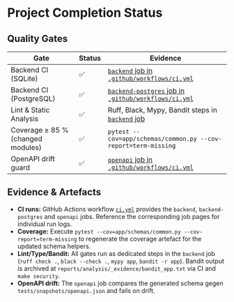 # Project Completion Status

## Quality Gates

| Gate | Status | Evidence |
| --- | --- | --- |
| Backend CI (SQLite) | ✅ | [`backend` job in `.github/workflows/ci.yml`](../../.github/workflows/ci.yml) |
| Backend CI (PostgreSQL) | ✅ | [`backend-postgres` job in `.github/workflows/ci.yml`](../../.github/workflows/ci.yml) |
| Lint & Static Analysis | ✅ | Ruff, Black, Mypy, Bandit steps in [`backend` job](../../.github/workflows/ci.yml) |
| Coverage ≥ 85 % (changed modules) | ✅ | `pytest --cov=app/schemas/common.py --cov-report=term-missing` |
| OpenAPI drift guard | ✅ | [`openapi` job in `.github/workflows/ci.yml`](../../.github/workflows/ci.yml) |

## Evidence & Artefacts

- **CI runs:** GitHub Actions workflow [`ci.yml`](../../.github/workflows/ci.yml) provides the `backend`, `backend-postgres` and
  `openapi` jobs. Reference the corresponding job pages for individual run logs.
- **Coverage:** Execute `pytest --cov=app/schemas/common.py --cov-report=term-missing` to regenerate the coverage artefact for the
  updated schema helpers.
- **Lint/Type/Bandit:** All gates run as dedicated steps in the `backend` job (`ruff check .`, `black --check .`, `mypy app`,
  `bandit -r app`). Bandit output is archived at `reports/analysis/_evidence/bandit_app.txt` via CI and `make security`.
- **OpenAPI drift:** The `openapi` job compares the generated schema gegen `tests/snapshots/openapi.json` and fails on drift.

